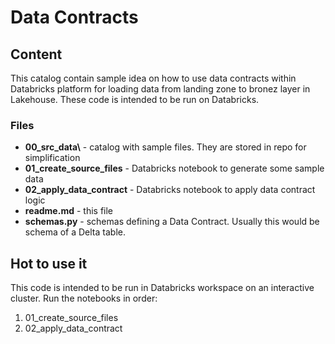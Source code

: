 # Data Contracts

## Content

This catalog contain sample idea on how to use data contracts within Databricks platform for loading data from 
landing zone to bronez layer in Lakehouse. These code is intended to be run on Databricks.

### Files

- **00_src_data\\** - catalog with sample files. They are stored in repo for simplification
- **01_create_source_files** - Databricks notebook to generate some sample data
- **02_apply_data_contract** - Databricks notebook to apply data contract logic
- **readme.md** - this file
- **schemas.py** - schemas defining a Data Contract. Usually this would be schema of a Delta table.

## Hot to use it

This code is intended to be run in Databricks workspace on an interactive cluster. Run the notebooks in order:

1. 01_create_source_files
2. 02_apply_data_contract